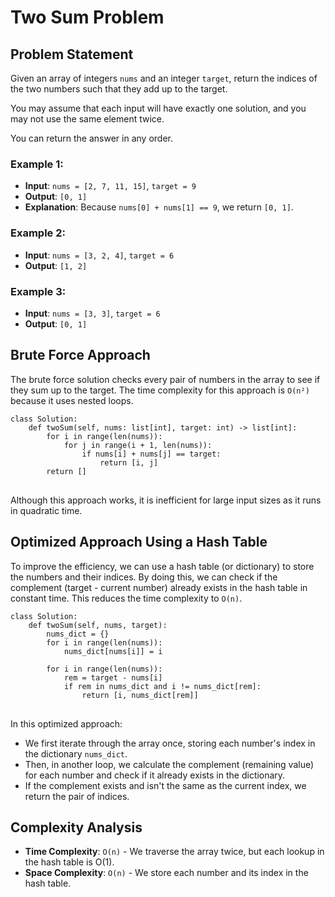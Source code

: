 <h1>Two Sum Problem</h1>

<h2>Problem Statement</h2>

<p>Given an array of integers <code>nums</code> and an integer <code>target</code>, return the indices of the two numbers such that they add up to the target.</p>

<p>You may assume that each input will have exactly one solution, and you may not use the same element twice.</p>

<p>You can return the answer in any order.</p>

<h3>Example 1:</h3>
<ul>
    <li><strong>Input</strong>: <code>nums = [2, 7, 11, 15]</code>, <code>target = 9</code></li>
    <li><strong>Output</strong>: <code>[0, 1]</code></li>
    <li><strong>Explanation</strong>: Because <code>nums[0] + nums[1] == 9</code>, we return <code>[0, 1]</code>.</li>
</ul>

<h3>Example 2:</h3>
<ul>
    <li><strong>Input</strong>: <code>nums = [3, 2, 4]</code>, <code>target = 6</code></li>
    <li><strong>Output</strong>: <code>[1, 2]</code></li>
</ul>

<h3>Example 3:</h3>
<ul>
    <li><strong>Input</strong>: <code>nums = [3, 3]</code>, <code>target = 6</code></li>
    <li><strong>Output</strong>: <code>[0, 1]</code></li>
</ul>

<h2>Brute Force Approach</h2>

<p>The brute force solution checks every pair of numbers in the array to see if they sum up to the target. The time complexity for this approach is <code>O(n²)</code> because it uses nested loops.</p>

<pre>
<code>class Solution:
    def twoSum(self, nums: list[int], target: int) -> list[int]:
        for i in range(len(nums)):
            for j in range(i + 1, len(nums)):
                if nums[i] + nums[j] == target:
                    return [i, j]
        return []
</code>
</pre>

<p>Although this approach works, it is inefficient for large input sizes as it runs in quadratic time.</p>

<h2>Optimized Approach Using a Hash Table</h2>

<p>To improve the efficiency, we can use a hash table (or dictionary) to store the numbers and their indices. By doing this, we can check if the complement (target - current number) already exists in the hash table in constant time. This reduces the time complexity to <code>O(n)</code>.</p>

<pre>
<code>class Solution:
    def twoSum(self, nums, target):
        nums_dict = {}
        for i in range(len(nums)):
            nums_dict[nums[i]] = i
        
        for i in range(len(nums)):
            rem = target - nums[i]
            if rem in nums_dict and i != nums_dict[rem]:
                return [i, nums_dict[rem]]
</code>
</pre>

<p>In this optimized approach:</p>
<ul>
    <li>We first iterate through the array once, storing each number's index in the dictionary <code>nums_dict</code>.</li>
    <li>Then, in another loop, we calculate the complement (remaining value) for each number and check if it already exists in the dictionary.</li>
    <li>If the complement exists and isn't the same as the current index, we return the pair of indices.</li>
</ul>

<h2>Complexity Analysis</h2>
<ul>
    <li><strong>Time Complexity</strong>: <code>O(n)</code> - We traverse the array twice, but each lookup in the hash table is O(1).</li>
    <li><strong>Space Complexity</strong>: <code>O(n)</code> - We store each number and its index in the hash table.</li>
</ul>
